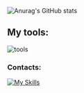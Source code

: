 ![Anurag's GitHub stats](https://github-readme-stats.vercel.app/api?username=Lapl4ce&show_icons=true&theme=transparent)
<br />
## My tools:
![tools](https://skillicons.dev/icons?i=js,html,css,python,github,nodejs,vscode)
### Contacts:
[![My Skills](https://skillicons.dev/icons?i=discord)](https://discordapp.com/users/668142878312103938/)
